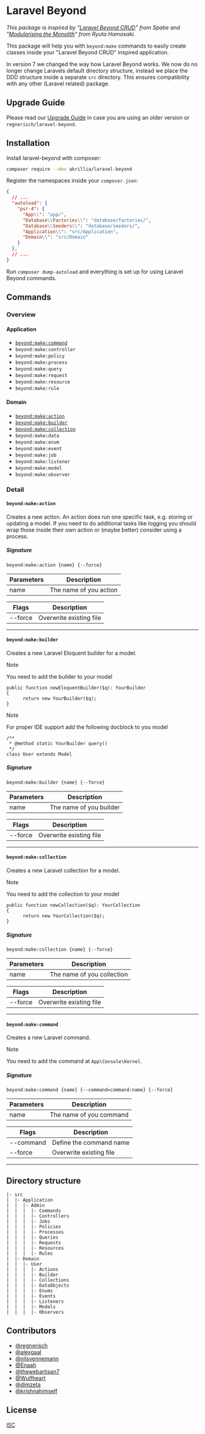 # Laravel Beyond

*This package is inspired by "[Laravel Beyond CRUD](https://spatie.be/products/laravel-beyond-crud)" from Spatie
and "[Modularising the Monolith](https://www.youtube.com/watch?v=0Rq-yHAwYjQ&t=4129s)" from Ryuta Hamasaki.*

This package will help you with `beyond:make` commands to easily create classes inside your "Laravel Beyond CRUD"
inspired application.

In version 7 we changed the way how Laravel Beyond works. We now do no longer change Laravels default
directory structure, instead we place the DDD structure inside a separate `src` directory. This ensures
compatibility with any other (Laravel related) package. 

## Upgrade Guide
Please read our [Upgrade Guide](UPGRADE.md) in case you are using an older version or `regnerisch/laravel-beyond`.

## Installation

Install laravel-beyond with composer:
```bash
composer require --dev akrillia/laravel-beyond
```

Register the namespaces inside your `composer.json`:
```json
{
  // ...
  "autoload": {
    "psr-4": {
      "App\\": "app/",
      "Database\\Factories\\": "database/factories/",
      "Database\\Seeders\\": "database/seeders/",
      "Application\\": "src/Application",
      "Domain\\": "src/Domain"
    }
  },
  // ...
}
```
Run `composer dump-autoload` and everything is set up for using Laravel Beyond commands. 

## Commands
### Overview
#### Application
- [`beyond:make:command`](#beyondmakecommand)
- `beyond:make:controller`
- `beyond:make:policy`
- `beyond:make:process`
- `beyond:make:query`
- `beyond:make:request`
- `beyond:make:resource`
- `beyond:make:rule`

#### Domain
- [`beyond:make:action`](#beyondmakeaction)
- [`beyond:make:builder`](#beyondmakebuilder)
- [`beyond:make:collection`](#beyondmakecollection)
- `beyond:make:data`
- `beyond:make:enum`
- `beyond:make:event`
- `beyond:make:job`
- `beyond:make:listener`
- `beyond:make:model`
- `beyond:make:observer`

### Detail
#### `beyond:make:action`
Creates a new action. An action does run one specific task, e.g. storing or updating a model.
If you need to do additional tasks like logging you should wrap those inside their own action 
or (maybe better) consider using a process.

##### Signature
`beyond:make:action {name} {--force}`

| Parameters | Description            |
|------------|------------------------|
| name       | The name of you action |

| Flags   | Description             |
|---------|-------------------------|
| --force | Overwrite existing file |
---
#### `beyond:make:builder`
Creates a new Laravel Eloquent builder for a model.

> [!NOTE]
> You need to add the builder to your model
> ```
> public function newEloquentBuilder($q): YourBuilder
> {
>       return new YourBuilder($q);
> }
> ```

> [!NOTE]
> For proper IDE support add the following docblock to you model
> ```
> /**
>  * @method static YourBuilder query()
>  */
> class User extends Model
> ```

##### Signature
`beyond:make:builder {name} {--force}`

| Parameters | Description             |
|------------|-------------------------|
| name       | The name of you builder |

| Flags   | Description             |
|---------|-------------------------|
| --force | Overwrite existing file |
---
#### `beyond:make:collection`
Creates a new Laravel collection for a model.

> [!NOTE]
> You need to add the collection to your model
> ```
> public function newCollection($q): YourCollection
> {
>       return new YourCollection($q);
> }
> ```

##### Signature
`beyond:make:collection {name} {--force}`

| Parameters | Description                |
|------------|----------------------------|
| name       | The name of you collection |

| Flags   | Description             |
|---------|-------------------------|
| --force | Overwrite existing file |
---
#### `beyond:make:command`
Creates a new Laravel command.

> [!NOTE]
> You need to add the command at `App\Console\Kernel`.

##### Signature
`beyond:make:command {name} {--command=command:name} {--force}`

| Parameters | Description             |
|------------|-------------------------|
| name       | The name of you command |

| Flags     | Description             |
|-----------|-------------------------|
| --command | Define the command name |
| --force   | Overwrite existing file |
---


## Directory structure
```
|- src
|  |- Application
|  |  |- Admin
|  |  |  |- Commands
|  |  |  |- Controllers
|  |  |  |- Jobs
|  |  |  |- Policies
|  |  |  |- Processes
|  |  |  |- Queries
|  |  |  |- Requests
|  |  |  |- Resources
|  |  |  |- Rules
|  |- Domain
|  |  |- User
|  |  |  |- Actions
|  |  |  |- Builder
|  |  |  |- Collections
|  |  |  |- DataObjects
|  |  |  |- Enums
|  |  |  |- Events
|  |  |  |- Listeners
|  |  |  |- Models
|  |  |  |- Observers
```

## Contributors

- [@regnerisch](https://github.com/regnerisch)
- [@alexgaal](https://github.com/alexgaal)
- [@nilsvennemann](https://github.com/nilsvennemann)
- [@Enaah](https://github.com/Enaah)
- [@thewebartisan7](https://github.com/thewebartisan7)
- [@Wulfheart](https://github.com/Wulfheart)
- [@dimzeta](https://github.com/dimzeta)
- [@krishnahimself](https://github.com/krishnahimself)

## License

[ISC](LICENSE.md)
